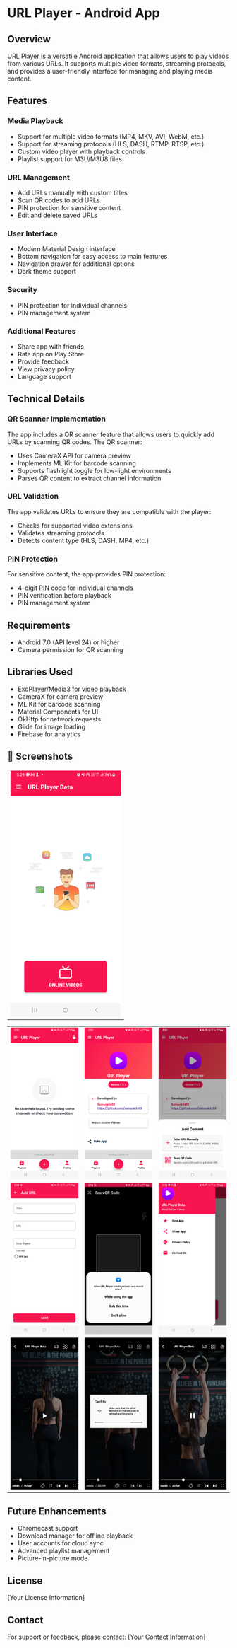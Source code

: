 # URL Player - Android App

## Overview
URL Player is a versatile Android application that allows users to play videos from various URLs. It supports multiple video formats, streaming protocols, and provides a user-friendly interface for managing and playing media content.

## Features

### Media Playback
- Support for multiple video formats (MP4, MKV, AVI, WebM, etc.)
- Support for streaming protocols (HLS, DASH, RTMP, RTSP, etc.)
- Custom video player with playback controls
- Playlist support for M3U/M3U8 files

### URL Management
- Add URLs manually with custom titles
- Scan QR codes to add URLs
- PIN protection for sensitive content
- Edit and delete saved URLs

### User Interface
- Modern Material Design interface
- Bottom navigation for easy access to main features
- Navigation drawer for additional options
- Dark theme support

### Security
- PIN protection for individual channels
- PIN management system

### Additional Features
- Share app with friends
- Rate app on Play Store
- Provide feedback
- View privacy policy
- Language support

## Technical Details

### QR Scanner Implementation
The app includes a QR scanner feature that allows users to quickly add URLs by scanning QR codes. The QR scanner:
- Uses CameraX API for camera preview
- Implements ML Kit for barcode scanning
- Supports flashlight toggle for low-light environments
- Parses QR content to extract channel information

### URL Validation
The app validates URLs to ensure they are compatible with the player:
- Checks for supported video extensions
- Validates streaming protocols
- Detects content type (HLS, DASH, MP4, etc.)

### PIN Protection
For sensitive content, the app provides PIN protection:
- 4-digit PIN code for individual channels
- PIN verification before playback
- PIN management system

## Requirements
- Android 7.0 (API level 24) or higher
- Camera permission for QR scanning

## Libraries Used
- ExoPlayer/Media3 for video playback
- CameraX for camera preview
- ML Kit for barcode scanning
- Material Components for UI
- OkHttp for network requests
- Glide for image loading
- Firebase for analytics

## 📸 Screenshots 


<table align="center" style="width:100%; text-align:center; border-collapse:collapse;">  
  <tr>  
    <td><img src="image/01.png" alt="Screenshot 01" width="250px"></td>  
  </tr>
</table>

<table align="center" style="width:100%; text-align:center; border-collapse:collapse;">  
  <tr>  
    <td><img src="image/1.png" alt="Screenshot 1" width="250px"></td>  
    <td><img src="image/2.png" alt="Screenshot 2" width="250px"></td>  
    <td><img src="image/3.png" alt="Screenshot 3" width="250px"></td>  
  </tr>  
  <tr>  
    <td><img src="image/4.png" alt="Screenshot 4" width="250px"></td>  
    <td><img src="image/5.png" alt="Screenshot 5" width="250px"></td>  
    <td><img src="image/6.png" alt="Screenshot 6" width="250px"></td>  
  </tr>  
  <tr>  
    <td><img src="image/7.png" alt="Screenshot 7" width="250px"></td>  
    <td><img src="image/8.png" alt="Screenshot 8" width="250px"></td>  
    <td><img src="image/9.png" alt="Screenshot 9" width="250px"></td>  
  </tr> 
</table>


## Future Enhancements
- Chromecast support
- Download manager for offline playback
- User accounts for cloud sync
- Advanced playlist management
- Picture-in-picture mode

## License
[Your License Information]

## Contact
For support or feedback, please contact: [Your Contact Information] 
